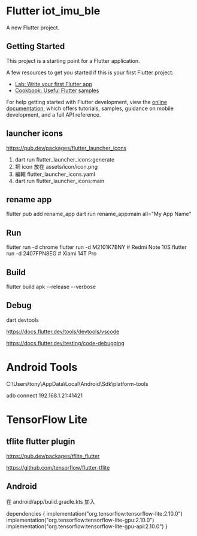 # Flutter iot_imu_ble

A new Flutter project.

## Getting Started

This project is a starting point for a Flutter application.

A few resources to get you started if this is your first Flutter project:

- [Lab: Write your first Flutter app](https://docs.flutter.dev/get-started/codelab)
- [Cookbook: Useful Flutter samples](https://docs.flutter.dev/cookbook)

For help getting started with Flutter development, view the
[online documentation](https://docs.flutter.dev/), which offers tutorials,
samples, guidance on mobile development, and a full API reference.

## launcher icons

https://pub.dev/packages/flutter_launcher_icons

1. dart run flutter_launcher_icons:generate
2. 把 icon 放在 assets/icon/icon.png
3. 編輯 flutter_launcher_icons.yaml 
4. dart run flutter_launcher_icons:main

## rename app

flutter pub add rename_app
dart run rename_app:main all="My App Name"

## Run
flutter run -d chrome
flutter run -d M2101K7BNY # Redmi Note 10S
flutter run -d 2407FPN8EG # Xiami 14T Pro

## Build
flutter build apk --release --verbose

## Debug

dart devtools

https://docs.flutter.dev/tools/devtools/vscode

https://docs.flutter.dev/testing/code-debugging

# Android Tools

C:\Users\tony\AppData\Local\Android\Sdk\platform-tools

adb connect 192.168.1.21:41421

# TensorFlow Lite

## tflite flutter plugin

https://pub.dev/packages/tflite_flutter

https://github.com/tensorflow/flutter-tflite

## 

## Android
在 android/app/build.gradle.kts 加入

dependencies {
    implementation("org.tensorflow:tensorflow-lite:2.10.0")
    implementation("org.tensorflow:tensorflow-lite-gpu:2.10.0")
    implementation("org.tensorflow:tensorflow-lite-gpu-api:2.10.0")
}
